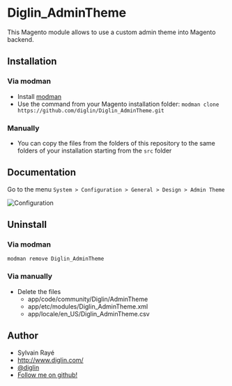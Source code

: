 # Diglin_AdminTheme #

This Magento module allows to use a custom admin theme into Magento backend.

## Installation

### Via modman
- Install [modman](https://github.com/colinmollenhour/modman)
- Use the command from your Magento installation folder: `modman clone https://github.com/diglin/Diglin_AdminTheme.git`

### Manually
- You can copy the files from the folders of this repository to the same folders of your installation starting from the `src` folder

## Documentation

Go to the menu `System > Configuration > General > Design > Admin Theme`

![Configuration](https://raw.github.com/diglin/Diglin_AdminTheme/docs/images/configuration.png "Configuration Admin")


## Uninstall

### Via modman

`modman remove Diglin_AdminTheme`

### Via manually

- Delete the files
	- app/code/community/Diglin/AdminTheme
	- app/etc/modules/Diglin_AdminTheme.xml
	- app/locale/en_US/Diglin_AdminTheme.csv

## Author

* Sylvain Rayé
* http://www.diglin.com/
* [@diglin](https://twitter.com/diglin_)
* [Follow me on github!](https://github.com/diglin)
